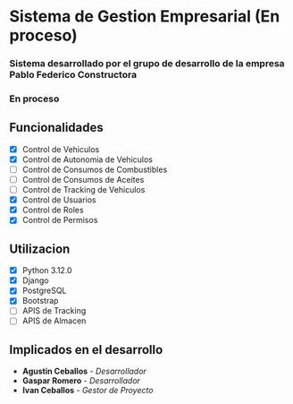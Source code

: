 # Sistema de Gestion Empresarial (En proceso)
### Sistema desarrollado por el grupo de desarrollo de la empresa **Pablo Federico Constructora**
### En proceso
## Funcionalidades
- [x] Control de Vehiculos
- [x] Control de Autonomia de Vehiculos
- [ ] Control de Consumos de Combustibles
- [ ] Control de Consumos de Aceites
- [ ] Control de Tracking de Vehiculos
- [x] Control de Usuarios
- [x] Control de Roles
- [x] Control de Permisos

## Utilizacion
- [x] Python 3.12.0
- [x] Django
- [x] PostgreSQL
- [x] Bootstrap
- [ ] APIS de Tracking
- [ ] APIS de Almacen

## Implicados en el desarrollo
- **Agustin Ceballos** - *Desarrollador*
- **Gaspar Romero** - *Desarrollador*
- **Ivan Ceballos** - *Gestor de Proyecto*
